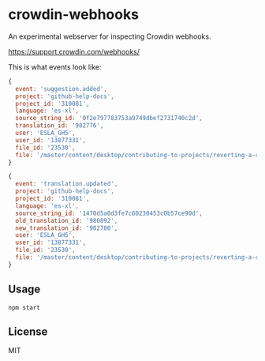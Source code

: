 # crowdin-webhooks

An experimental webserver for inspecting Crowdin webhooks.

https://support.crowdin.com/webhooks/

This is what events look like:

```js
{
  event: 'suggestion.added',
  project: 'github-help-docs',
  project_id: '310081',
  language: 'es-xl',
  source_string_id: '0f2e797783753a9749dbef2731740c2d',
  translation_id: '982776',
  user: 'ESLA_GH5',
  user_id: '13877331',
  file_id: '23530',
  file: '/master/content/desktop/contributing-to-projects/reverting-a-commit.md'
}

{
  event: 'translation.updated',
  project: 'github-help-docs',
  project_id: '310081',
  language: 'es-xl',
  source_string_id: '1470d5a0d3fe7c60230453c0b57ce90d',
  old_translation_id: '980892',
  new_translation_id: '982780',
  user: 'ESLA_GH5',
  user_id: '13877331',
  file_id: '23530',
  file: '/master/content/desktop/contributing-to-projects/reverting-a-commit.md'
}
```

## Usage

```
npm start
```

## License

MIT
